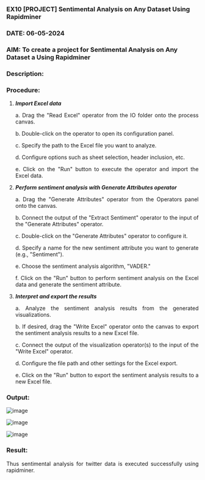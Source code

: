### EX10 [PROJECT] Sentimental Analysis on Any Dataset Using Rapidminer
### DATE: 06-05-2024
### AIM: To create a project for Sentimental Analysis on Any Dataset a Using Rapidminer
### Description: 
<div align = "justify">

### Procedure:
1) ***Import Excel data***
    <p>a. Drag the "Read Excel" operator from the IO folder onto the process canvas.
    <p>b. Double-click on the operator to open its configuration panel.
    <p>c. Specify the path to the Excel file you want to analyze.
    <p>d. Configure options such as sheet selection, header inclusion, etc.
    <p>e. Click on the "Run" button to execute the operator and import the Excel data.
2) ***Perform sentiment analysis with Generate Attributes operator***
    <p>a. Drag the "Generate Attributes" operator from the Operators panel onto the canvas.
    <p>b. Connect the output of the "Extract Sentiment" operator to the input of the "Generate Attributes" operator.
    <p>c. Double-click on the "Generate Attributes" operator to configure it.
    <p>d. Specify a name for the new sentiment attribute you want to generate (e.g., "Sentiment").
    <p>e. Choose the sentiment analysis algorithm, "VADER."
    <p>f. Click on the "Run" button to perform sentiment analysis on the Excel data and generate the sentiment attribute.
3) ***Interpret and export the results***
    <p>a. Analyze the sentiment analysis results from the generated visualizations.
    <p>b. If desired, drag the "Write Excel" operator onto the canvas to export the sentiment analysis results to a new Excel file.
    <p>c. Connect the output of the visualization operator(s) to the input of the "Write Excel" operator.
    <p>d. Configure the file path and other settings for the Excel export.
    <p>e. Click on the "Run" button to export the sentiment analysis results to a new Excel file.

### Output:
![image](https://github.com/MaithreyanDinakaran/WDM_EXP10/assets/119104032/99c43a2f-b320-4da2-9849-c0e8525bd1c4)

![image](https://github.com/MaithreyanDinakaran/WDM_EXP10/assets/119104032/40a074aa-238d-45dd-a14e-ab5f6b1c018b)

![image](https://github.com/MaithreyanDinakaran/WDM_EXP10/assets/119104032/b892dec8-12cc-48a6-85de-9716b775d988)

### Result:
Thus sentimental analysis for twitter data is executed successfully using rapidminer.
